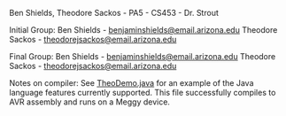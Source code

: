 Ben Shields, Theodore Sackos - PA5 - CS453 - Dr. Strout

Initial Group:
    Ben Shields     - benjaminshields@email.arizona.edu
    Theodore Sackos - theodorejsackos@email.arizona.edu

Final Group:
    Ben Shields     - benjaminshields@email.arizona.edu
    Theodore Sackos - theodorejsackos@email.arizona.edu

Notes on compiler: 
    See [TheoDemo.java](https://github.com/UA-CSC453-Fall16/pa5-ball-ball-ball/blob/master/MJCPA5/test/TheoDemo.java) for an example of the Java language features currently supported. This file successfully compiles to AVR assembly and runs on a Meggy device. 

